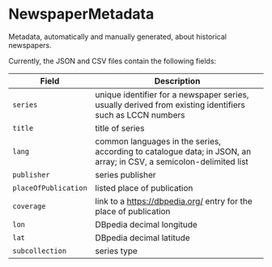 # NewspaperMetadata

Metadata, automatically and manually generated, about historical newspapers.

Currently, the JSON and CSV files contain the following fields:

Field | Description
---- | -----
`series` | unique identifier for a newspaper series, usually derived from existing identifiers such as LCCN numbers
`title` | title of series
`lang` | common languages in the series, according to catalogue data; in JSON, an array; in CSV, a semicolon-delimited list
`publisher` | series publisher
`placeOfPublication` | listed place of publication
`coverage` | link to a https://dbpedia.org/ entry for the place of publication
`lon` | DBpedia decimal longitude
`lat` | DBpedia decimal latitude
`subcollection` | series type

